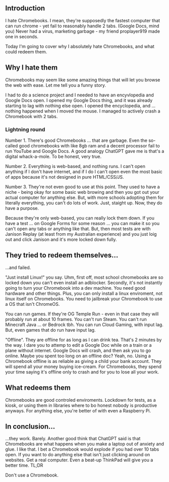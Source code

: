 ## Introduction

I hate Chromebooks. I mean, they're supposedly the fastest computer that can run chrome - yet fail to reasonably handle 2 tabs. (Google Docs, mind you) Never had a virus, marketing garbage - my friend proplayer919 made one in seconds.

Today I'm going to cover why I absolutely hate Chromebooks, and what could redeem them.

## Why I hate them

Chromebooks may seem like some amazing things that will let you browse the web with ease. Let me tell you a funny story.

I had to do a science project and I needed to have an encyvlopedia and Google Docs open. I opened my Google Docs thing, and it was already starting to lag with nothing else open. I opened the encyclopedia, and ... nothing happened when I moved the mouse. I managed to actively crash a Chromebook with 2 tabs.

### Lightning round

Number 1. There's good Chromebooks ... that are garbage. Even the so-called good chromebooks with like 8gb ram and a decent processor fail to run YouTube and Google Docs. A good analogy ChatGPT gave me is that's a digital whack-a-mole. To be honest, very true.

Number 2. Everything is web-based, and nothing runs. I can't open anything if I don't have internet, and if I do I can't open even the most basic of apps because it's not designed in pure HTML/CSS/JS.

Number 3. They're not even good to use at this point. They used to have a niche - being okay for some basic web browing and then you got out your actual computer for anything else. But, with more schools adopting them for literally everything, you can't do lots of work. Just, staight up.
Now, they do have a purpose.

Because they're only web-based, you can really lock them down. If you have a test ... on Google Forms for some reason ... you can make it so you can't open any tabs or anything like that. But, then most tests are with Janison Replay (at least from my Australian experience) and you just loig out and click Janison and it's more locked down fully.

## They tried to redeem themselves...

...and failed.

"Just install Linux!" you say. Uhm, first off, most school chromebooks are so locked down you can't even install an adblocker. Secondly, it's not instantly going to turn your Chromebook into a dev machine. You need good hardware and other things. Plus, you can only install a linux enviroment, not linux itself on Chromebooks. You need to jailbreak your Chromebook to use a OS that isn't ChromeOS.

You can run games. If they're OG Temple Run - even in that case they will probably run at about 10 frames. You can't run Steam. You can't run Minecraft Java ... or Bedrock tbh. You can run Cloud Gaming, with input lag. But, even games that do run have input lag.

"Offline". They are offline for as long as I can drink tea. That's 2 minutes by the way. I dare you to attemp to edit a Google Doc while on a train or a plane without internet. Google Docs will crash, and then ask you to go online. Maybe you spent too long on an offline doc? Yeah, no. Using a Chromebook offline is as reliable as giving a child your bank account. They will spend all your money buying ice-cream. For Chromebooks, they spend your time saying it's offline only to crash and for you to lose all your work.

## What redeems them

Chromebooks are good controled enviroments. Lockdown for tests, as a kiosk, or using them in libraries where to bo honest nobody is productive anyways. For anything else, you're better of with even a Raspberry Pi.

## In conclusion...

...they work. Barely. Another good think that ChatGPT said is that Chromebooks are what happens when you make a laptop out of anxiety and glue. I like that. I bet a Chromebook would explode if you had over 10 tabs open. If you want to do anything else that isn't just clicking around on websites. Get a real computer. Even a beat-up ThinkPad will give you a better time.
TL;DR

Don't use a Chromebook.
